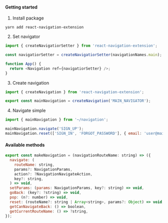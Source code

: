 #### Getting started

1. Install package

  ```
  yarn add react-navigation-extension
  ```

2. Set navigator

  ```javascript
  import { createNavigatiorSetter } from 'react-navigation-extension';

  const navigatiorSetter = createNavigatiorSetter(navigationNames.main);

  function App() {
    return <Navigation ref={navigatiorSetter} />;
  }
  ```

3. Create navigation

  ```javascript
  import { createNavigation } from 'react-navigation-extension';
  
  export const mainNavigation = createNavigation('MAIN_NAVIGATOR');
  ```

4. Navigate simple

  ```javascript
  import { mainNavigation } from '~/navigation';

  mainNavigation.navigate('SIGN_UP');
  mainNavigation.reset(['SIGN_IN', 'FORGOT_PASSWORD'], { email: 'user@mail.com' });
  ```

#### Available methods

  ```javascript
  export const makeNavigation = (navigationRouteName: string) => ({
    navigate: (
      routeName: string,
      params?: NavigationParams,
      action?: ?NavigationNavigateAction,
      key?: string,
    ) => void,
    setParams: (params: NavigationParams, key?: string) => void,
    goBack: (key?: ?string) => void,
    pop: (n?: number) => void,
    reset: (routeName?: string | Array<string>, params?: Object) => void,
    getCanNavigateBack: () => boolean,
    getCurrentRouteName: () => ?string,
  });
  ```
